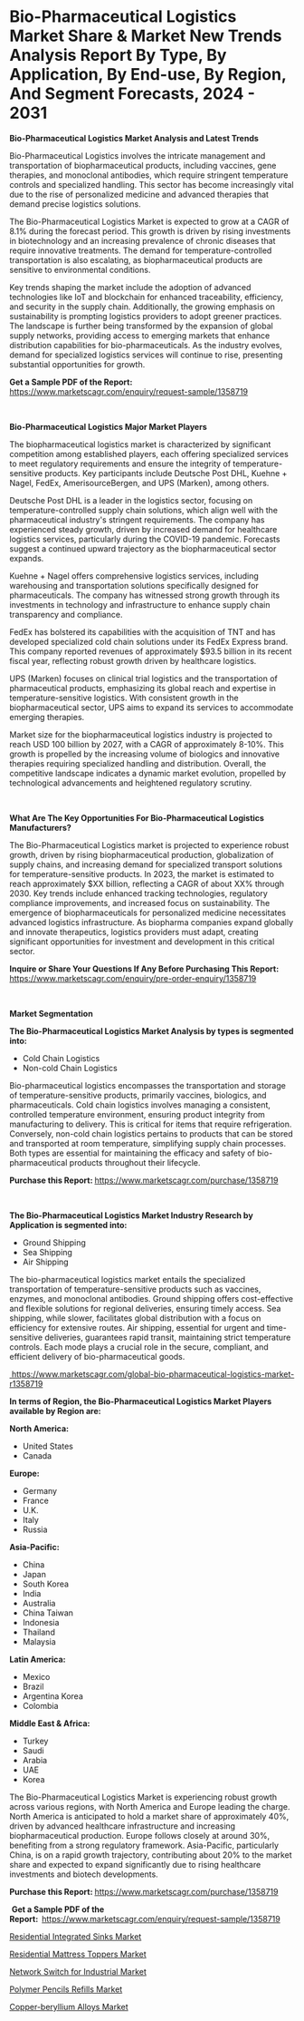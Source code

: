 <p><h1>Bio-Pharmaceutical Logistics Market Share & Market New Trends Analysis Report By Type, By Application, By End-use, By Region, And Segment Forecasts, 2024 - 2031</h1></p><p><strong>Bio-Pharmaceutical Logistics Market Analysis and Latest Trends</strong></p>
<p><p>Bio-Pharmaceutical Logistics involves the intricate management and transportation of biopharmaceutical products, including vaccines, gene therapies, and monoclonal antibodies, which require stringent temperature controls and specialized handling. This sector has become increasingly vital due to the rise of personalized medicine and advanced therapies that demand precise logistics solutions.</p><p>The Bio-Pharmaceutical Logistics Market is expected to grow at a CAGR of 8.1% during the forecast period. This growth is driven by rising investments in biotechnology and an increasing prevalence of chronic diseases that require innovative treatments. The demand for temperature-controlled transportation is also escalating, as biopharmaceutical products are sensitive to environmental conditions. </p><p>Key trends shaping the market include the adoption of advanced technologies like IoT and blockchain for enhanced traceability, efficiency, and security in the supply chain. Additionally, the growing emphasis on sustainability is prompting logistics providers to adopt greener practices. The landscape is further being transformed by the expansion of global supply networks, providing access to emerging markets that enhance distribution capabilities for bio-pharmaceuticals. As the industry evolves, demand for specialized logistics services will continue to rise, presenting substantial opportunities for growth.</p></p>
<p><strong>Get a Sample PDF of the Report:&nbsp;</strong> <a href="https://www.marketscagr.com/enquiry/request-sample/1358719?utm_campaign=1177&utm_medium=2&utm_source=Github&utm_content=ia&utm_term=11102024&utm_id=bio-pharmaceutical-logistics">https://www.marketscagr.com/enquiry/request-sample/1358719</a></p>
<p>&nbsp;</p>
<p><strong>Bio-Pharmaceutical Logistics Major Market Players</strong></p>
<p><p>The biopharmaceutical logistics market is characterized by significant competition among established players, each offering specialized services to meet regulatory requirements and ensure the integrity of temperature-sensitive products. Key participants include Deutsche Post DHL, Kuehne + Nagel, FedEx, AmerisourceBergen, and UPS (Marken), among others.</p><p>Deutsche Post DHL is a leader in the logistics sector, focusing on temperature-controlled supply chain solutions, which align well with the pharmaceutical industry's stringent requirements. The company has experienced steady growth, driven by increased demand for healthcare logistics services, particularly during the COVID-19 pandemic. Forecasts suggest a continued upward trajectory as the biopharmaceutical sector expands.</p><p>Kuehne + Nagel offers comprehensive logistics services, including warehousing and transportation solutions specifically designed for pharmaceuticals. The company has witnessed strong growth through its investments in technology and infrastructure to enhance supply chain transparency and compliance.</p><p>FedEx has bolstered its capabilities with the acquisition of TNT and has developed specialized cold chain solutions under its FedEx Express brand. This company reported revenues of approximately $93.5 billion in its recent fiscal year, reflecting robust growth driven by healthcare logistics.</p><p>UPS (Marken) focuses on clinical trial logistics and the transportation of pharmaceutical products, emphasizing its global reach and expertise in temperature-sensitive logistics. With consistent growth in the biopharmaceutical sector, UPS aims to expand its services to accommodate emerging therapies.</p><p>Market size for the biopharmaceutical logistics industry is projected to reach USD 100 billion by 2027, with a CAGR of approximately 8-10%. This growth is propelled by the increasing volume of biologics and innovative therapies requiring specialized handling and distribution. Overall, the competitive landscape indicates a dynamic market evolution, propelled by technological advancements and heightened regulatory scrutiny.</p></p>
<p>&nbsp;</p>
<p><strong>What Are The Key Opportunities For Bio-Pharmaceutical Logistics Manufacturers?</strong></p>
<p><p>The Bio-Pharmaceutical Logistics market is projected to experience robust growth, driven by rising biopharmaceutical production, globalization of supply chains, and increasing demand for specialized transport solutions for temperature-sensitive products. In 2023, the market is estimated to reach approximately $XX billion, reflecting a CAGR of about XX% through 2030. Key trends include enhanced tracking technologies, regulatory compliance improvements, and increased focus on sustainability. The emergence of biopharmaceuticals for personalized medicine necessitates advanced logistics infrastructure. As biopharma companies expand globally and innovate therapeutics, logistics providers must adapt, creating significant opportunities for investment and development in this critical sector.</p></p>
<p><strong>Inquire or Share Your Questions If Any Before Purchasing This Report:</strong> <a href="https://www.marketscagr.com/enquiry/pre-order-enquiry/1358719?utm_campaign=1177&utm_medium=2&utm_source=Github&utm_content=ia&utm_term=11102024&utm_id=bio-pharmaceutical-logistics">https://www.marketscagr.com/enquiry/pre-order-enquiry/1358719</a></p>
<p>&nbsp;</p>
<p><strong>Market Segmentation</strong></p>
<p><strong>The Bio-Pharmaceutical Logistics Market Analysis by types is segmented into:</strong></p>
<p><ul><li>Cold Chain Logistics</li><li>Non-cold Chain Logistics</li></ul></p>
<p><p>Bio-pharmaceutical logistics encompasses the transportation and storage of temperature-sensitive products, primarily vaccines, biologics, and pharmaceuticals. Cold chain logistics involves managing a consistent, controlled temperature environment, ensuring product integrity from manufacturing to delivery. This is critical for items that require refrigeration. Conversely, non-cold chain logistics pertains to products that can be stored and transported at room temperature, simplifying supply chain processes. Both types are essential for maintaining the efficacy and safety of bio-pharmaceutical products throughout their lifecycle.</p></p>
<p><strong>Purchase this Report:&nbsp;</strong><a href="https://www.marketscagr.com/purchase/1358719?utm_campaign=1177&utm_medium=2&utm_source=Github&utm_content=ia&utm_term=11102024&utm_id=bio-pharmaceutical-logistics">https://www.marketscagr.com/purchase/1358719</a></p>
<p>&nbsp;</p>
<p><strong>The Bio-Pharmaceutical Logistics Market Industry Research by Application is segmented into:</strong></p>
<p><ul><li>Ground Shipping</li><li>Sea Shipping</li><li>Air Shipping</li></ul></p>
<p><p>The bio-pharmaceutical logistics market entails the specialized transportation of temperature-sensitive products such as vaccines, enzymes, and monoclonal antibodies. Ground shipping offers cost-effective and flexible solutions for regional deliveries, ensuring timely access. Sea shipping, while slower, facilitates global distribution with a focus on efficiency for extensive routes. Air shipping, essential for urgent and time-sensitive deliveries, guarantees rapid transit, maintaining strict temperature controls. Each mode plays a crucial role in the secure, compliant, and efficient delivery of bio-pharmaceutical goods.</p></p>
<p><a href="https://www.marketscagr.com/global-bio-pharmaceutical-logistics-market-r1358719?utm_campaign=1177&utm_medium=2&utm_source=Github&utm_content=ia&utm_term=11102024&utm_id=bio-pharmaceutical-logistics">&nbsp;https://www.marketscagr.com/global-bio-pharmaceutical-logistics-market-r1358719</a></p>
<p><strong>In terms of Region, the Bio-Pharmaceutical Logistics Market Players available by Region are:</strong></p>
<p>
    <p> <strong> North America: </strong>
        <ul>
            <li>United States</li>
            <li>Canada</li>
        </ul>
        </p> 
    <p> <strong> Europe: </strong>
        <ul>
            <li>Germany</li>
            <li>France</li>
            <li>U.K.</li>
            <li>Italy</li>
            <li>Russia</li>
        </ul>
        </p> 
    <p> <strong> Asia-Pacific: </strong>
        <ul>
            <li>China</li>
            <li>Japan</li>
            <li>South Korea</li>
            <li>India</li>
            <li>Australia</li>
            <li>China Taiwan</li>
            <li>Indonesia</li>
            <li>Thailand</li>
            <li>Malaysia</li>
        </ul>
        </p> 
    <p> <strong> Latin America: </strong>
        <ul>
            <li>Mexico</li>
            <li>Brazil</li>
            <li>Argentina Korea</li>
            <li>Colombia</li>
        </ul>
        </p> 
    <p> <strong> Middle East & Africa: </strong>
        <ul>
            <li>Turkey</li>
            <li>Saudi</li>
            <li>Arabia</li>
            <li>UAE</li>
            <li>Korea</li>
        </ul>
    </p>
    </p>
<p><p>The Bio-Pharmaceutical Logistics Market is experiencing robust growth across various regions, with North America and Europe leading the charge. North America is anticipated to hold a market share of approximately 40%, driven by advanced healthcare infrastructure and increasing biopharmaceutical production. Europe follows closely at around 30%, benefiting from a strong regulatory framework. Asia-Pacific, particularly China, is on a rapid growth trajectory, contributing about 20% to the market share and expected to expand significantly due to rising healthcare investments and biotech developments.</p></p>
<p><strong>Purchase this Report: </strong><a href="https://www.marketscagr.com/purchase/1358719?utm_campaign=1177&utm_medium=2&utm_source=Github&utm_content=ia&utm_term=11102024&utm_id=bio-pharmaceutical-logistics">https://www.marketscagr.com/purchase/1358719</a></p>
<p>&nbsp;<strong>Get a Sample PDF of the Report:&nbsp;&nbsp;</strong><a href="https://www.marketscagr.com/enquiry/request-sample/1358719?utm_campaign=1177&utm_medium=2&utm_source=Github&utm_content=ia&utm_term=11102024&utm_id=bio-pharmaceutical-logistics">https://www.marketscagr.com/enquiry/request-sample/1358719</a></p>
<p><strong></strong></p>
<p><p><a href="https://www.linkedin.com/pulse/driving-forces-global-residential-integrated-sinks-market-trends-iytse?utm_campaign=1177&utm_medium=2&utm_source=Github&utm_content=ia&utm_term=11102024&utm_id=bio-pharmaceutical-logistics">Residential Integrated Sinks Market</a></p><p><a href="https://www.linkedin.com/pulse/navigating-global-residential-mattress-toppers-market-from-trends-awd8e?utm_campaign=1177&utm_medium=2&utm_source=Github&utm_content=ia&utm_term=11102024&utm_id=bio-pharmaceutical-logistics">Residential Mattress Toppers Market</a></p><p><a href="https://issuu.com/reportprime-2/docs/network-switch-for-industrial-marke_c0987074adcdcc?utm_campaign=1177&utm_medium=2&utm_source=Github&utm_content=ia&utm_term=11102024&utm_id=bio-pharmaceutical-logistics">Network Switch for Industrial Market</a></p><p><a href="https://www.linkedin.com/pulse/polymer-pencils-refills-market-segmentation-geographical-regions-uc6pc?utm_campaign=1177&utm_medium=2&utm_source=Github&utm_content=ia&utm_term=11102024&utm_id=bio-pharmaceutical-logistics">Polymer Pencils Refills Market</a></p><p><a href="https://www.linkedin.com/pulse/copper-beryllium-alloys-market-penetration-strategies-wjoke?utm_campaign=1177&utm_medium=2&utm_source=Github&utm_content=ia&utm_term=11102024&utm_id=bio-pharmaceutical-logistics">Copper-beryllium Alloys Market</a></p></p>